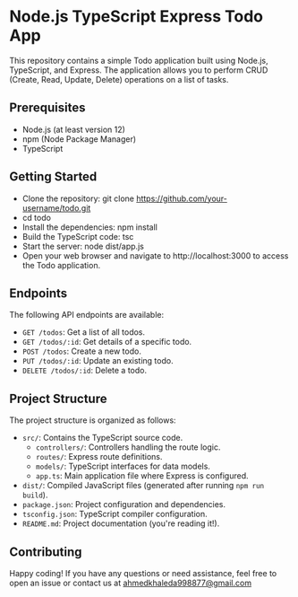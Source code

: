 # Node.js TypeScript Express Todo App

This repository contains a simple Todo application built using Node.js, TypeScript, and Express. The application allows you to perform CRUD (Create, Read, Update, Delete) operations on a list of tasks.

## Prerequisites

- Node.js (at least version 12)
- npm (Node Package Manager)
- TypeScript

## Getting Started

- Clone the repository: git clone https://github.com/your-username/todo.git
- cd todo
- Install the dependencies: npm install
- Build the TypeScript code: tsc
- Start the server: node dist/app.js
- Open your web browser and navigate to http://localhost:3000 to access the Todo application.

## Endpoints

The following API endpoints are available:

- `GET /todos`: Get a list of all todos.
- `GET /todos/:id`: Get details of a specific todo.
- `POST /todos`: Create a new todo.
- `PUT /todos/:id`: Update an existing todo.
- `DELETE /todos/:id`: Delete a todo.

## Project Structure

The project structure is organized as follows:

- `src/`: Contains the TypeScript source code.
  - `controllers/`: Controllers handling the route logic.
  - `routes/`: Express route definitions.
  - `models/`: TypeScript interfaces for data models.
  - `app.ts`: Main application file where Express is configured.
- `dist/`: Compiled JavaScript files (generated after running `npm run build`).
- `package.json`: Project configuration and dependencies.
- `tsconfig.json`: TypeScript compiler configuration.
- `README.md`: Project documentation (you're reading it!).

## Contributing

Happy coding! If you have any questions or need assistance, feel free to open an issue or contact us at ahmedkhaleda998877@gmail.com